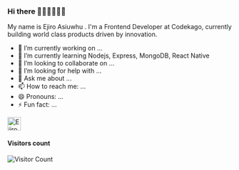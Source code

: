 ### Hi there 👋🏽👋🏽👋🏽
My name is Ejiro Asiuwhu . 
I'm a Frontend Developer at Codekago, currently building world class products driven by innovation.


- 🔭 I’m currently working on ...
- 🌱 I’m currently learning Nodejs, Express, MongoDB, React Native
- 👯 I’m looking to collaborate on ...
- 🤔 I’m looking for help with ...
- 💬 Ask me about ...
- 📫 How to reach me: ...
- 😄 Pronouns: ...
- ⚡ Fun fact: ...

<a href="https://dev.to/ejirocodes">
  <img src="https://d2fltix0v2e0sb.cloudfront.net/dev-badge.svg" alt="Ejiro Asiuwhu's DEV Profile" height="30" width="30">
</a>

#### Visitors count
![Visitor Count](https://profile-counter.glitch.me/ejirocodes/count.svg) 
